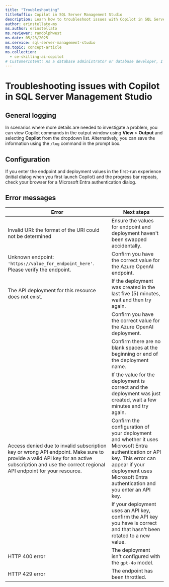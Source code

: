 ```yaml
---
title: "Troubleshooting"
titleSuffix: Copilot in SQL Server Management Studio
description: Learn how to troubleshoot issues with Copilot in SQL Server Management Studio.
author: erinstellato-ms
ms.author: erinstellato
ms.reviewer: randolphwest
ms.date: 05/23/2025
ms.service: sql-server-management-studio
ms.topic: concept-article
ms.collection:
  - ce-skilling-ai-copilot
# CustomerIntent: As a database administrator or database developer, I want to understand how to troubleshoot issues with Copilot in SQL Server Management Studio.
---
```


# Troubleshooting issues with Copilot in SQL Server Management Studio

## General logging

In scenarios where more details are needed to investigate a problem, you can view Copilot commands in the output window using **View** > **Output** and selecting **Copilot** from the dropdown list. Alternatively, you can save the information using the `/log` command in the prompt box.

## Configuration

If you enter the endpoint and deployment values in the first-run experience (initial dialog when you first launch Copilot) and the progress bar repeats, check your browser for a Microsoft Entra authentication dialog.

## Error messages

| Error | Next steps |
| --- | --- |
| Invalid URI: the format of the URI could not be determined | Ensure the values for endpoint and deployment haven't been swapped accidentally. |
| Unknown endpoint: `'https://value_for_endpoint_here'`. Please verify the endpoint. | Confirm you have the correct value for the Azure OpenAI endpoint. |
| The API deployment for this resource does not exist. | If the deployment was created in the last five (5) minutes, wait and then try again. |
| | Confirm you have the correct value for the Azure OpenAI deployment. |
| | Confirm there are no blank spaces at the beginning or end of the deployment name. |
| | If the value for the deployment is correct and the deployment was just created, wait a few minutes and try again. |
| Access denied due to invalid subscription key or wrong API endpoint. Make sure to provide a valid API key for an active subscription and use the correct regional API endpoint for your resource. | Confirm the configuration of your deployment and whether it uses Microsoft Entra authentication or API key. This error can appear if your deployment uses Microsoft Entra authentication and you enter an API key. |
| | If your deployment uses an API key, confirm the API key you have is correct and that hasn't been rotated to a new value. |
| HTTP 400 error | The deployment isn't configured with the `gpt-4o` model. |
| HTTP 429 error | The endpoint has been throttled. |
